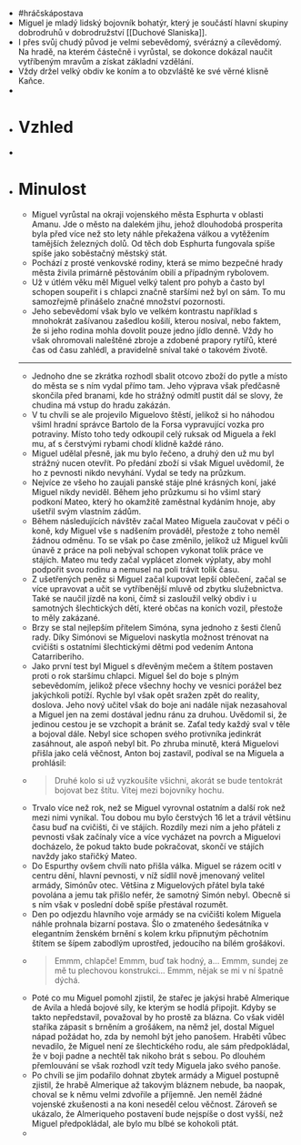 - #hráčskápostava
- Miguel je mladý lidský bojovník bohatýr, který je součástí hlavní skupiny dobrodruhů v dobrodružství [[Duchové Slaniska]].
- I přes svůj chudý původ je velmi sebevědomý, svérázný a cílevědomý. Na hradě, na kterém částečně i vyrůstal, se dokonce dokázal naučit vytříbeným mravům a získat základní vzdělání.
- Vždy držel velký obdiv ke koním a to obzvláště ke své věrné klisně Kaňce.
-
- # Vzhled
-
- # Minulost
	- Miguel vyrůstal na okraji vojenského města Esphurta v oblasti Amanu. Jde o město na dalekém jihu, jehož dlouhodobá prosperita byla před více než sto lety náhle překažena válkou a vytěžením tamějších železných dolů. Od těch dob Esphurta fungovala spíše spíše jako soběstačný městský stát.
	- Pochází z prosté venkovské rodiny, která se mimo bezpečné hrady města živila primárně pěstováním obilí a případným rybolovem.
	- Už v útlém věku měl Miguel velký talent pro pohyb a často byl schopen soupeřit i s chlapci značně staršími než byl on sám. To mu samozřejmě přinášelo značné množství pozornosti.
	- Jeho sebevědomí však bylo ve velkém kontrastu například s mnohokrát zašívanou zašedlou košilí, kterou nosíval, nebo faktem, že si jeho rodina mohla dovolit pouze jedno jídlo denně. Vždy ho však ohromovali naleštěné zbroje a zdobené prapory rytířů, které čas od času zahlédl, a pravidelně sníval také o takovém životě.
	- ---
	- Jednoho dne se zkrátka rozhodl sbalit otcovo zboží do pytle a místo do města se s ním vydal přímo tam. Jeho výprava však předčasně skončila před branami, kde ho strážný odmítl pustit dál se slovy, že chudina má vstup do hradu zakázán.
	- V tu chvíli se ale projevilo Miguelovo štěstí, jelikož si ho náhodou všiml hradní správce Bartolo de la Forsa vypravující vozka pro potraviny. Místo toho tedy odkoupil celý ruksak od Miguela a řekl mu, ať s čerstvými rybami chodí klidně každé ráno.
	- Miguel udělal přesně, jak mu bylo řečeno, a druhý den už mu byl strážný nucen otevřít. Po předání zboží si však Miguel uvědomil, že ho z pevnosti nikdo nevyhání. Vydal se tedy na průzkum.
	- Nejvíce ze všeho ho zaujali panské stáje plné krásných koní, jaké Miguel nikdy neviděl. Během jeho průzkumu si ho všiml starý podkoní Mateo, který ho okamžitě zaměstnal kydáním hnoje, aby ušetřil svým vlastním zádům.
	- Během následujících návštěv začal Mateo Miguela zaučovat v péči o koně, kdy Miguel vše s nadšením prováděl, přestože z toho neměl žádnou odměnu. To se však po čase změnilo, jelikož už Miguel kvůli únavě z práce na poli nebýval schopen vykonat tolik práce ve stájích. Mateo mu tedy začal vyplácet zlomek výplaty, aby mohl podpořit svou rodinu a nemusel na poli trávit tolik času.
	- Z ušetřených peněz si Miguel začal kupovat lepší oblečení, začal se více upravovat a učit se vytříbenější mluvě od zbytku služebnictva. Také se naučil jízdě na koni, čímž si zasloužil velký obdiv i u samotných šlechtických dětí, které občas na koních vozil, přestože to měly zakázané.
	- Brzy se stal nejlepším přítelem Simóna, syna jednoho z šesti členů rady. Díky Simónovi se Miguelovi naskytla možnost trénovat na cvičišti s ostatními šlechtickými dětmi pod vedením Antona Catarriberiho.
	- Jako první test byl Miguel s dřevěným mečem a štítem postaven proti o rok staršímu chlapci. Miguel šel do boje s plným sebevědomím, jelikož přece všechny hochy ve vesnici porážel bez jakýchkoli potíží. Rychle byl však opět sražen zpět do reality, doslova. Jeho nový učitel však do boje ani nadále nijak nezasahoval a Miguel jen na zemi dostával jednu ránu za druhou. Uvědomil si, že jedinou cestou je se vzchopit a bránit se. Zaťal tedy každý sval v těle a bojoval dále. Nebyl sice schopen svého protivníka jedinkrát zasáhnout, ale aspoň nebyl bit. Po zhruba minutě, která Miguelovi přišla jako celá věčnost, Anton boj zastavil, podíval se na Miguela a prohlásil:
	- >Druhé kolo si už vyzkoušíte všichni, akorát se bude tentokrát bojovat bez štítu. Vítej mezi bojovníky hochu.
	- Trvalo více než rok, než se Miguel vyrovnal ostatním a další rok než mezi nimi vynikal. Tou dobou mu bylo čerstvých 16 let a trávil většinu času buď na cvičišti, či ve stájích. Rozdíly mezi ním a jeho přáteli z pevnosti však začínaly více a více vycházet na povrch a Miguelovi docházelo, že pokud takto bude pokračovat, skončí ve stájích navždy jako stařičký Mateo.
	- Do Espurthy ovšem chvíli nato přišla válka. Miguel se rázem ocitl v centru dění, hlavní pevnosti, v níž sídlil nově jmenovaný velitel armády, Simónův otec. Většina z Miguelových přátel byla také povolána a jemu tak přišlo nefér, že samotný Simón nebyl. Obecně si s ním však v poslední době spíše přestával rozumět.
	- Den po odjezdu hlavního voje armády se na cvičišti kolem Miguela náhle prohnala bizarní postava. Šlo o zmateného šedesátníka v elegantním ženském brnění s kolem krku připnutým pěchotním štítem se šípem zabodlým uprostřed, jedoucího na bílém grošákovi.
	- >Emmm, chlapče! Emmm, buď tak hodný, a… Emmm, sundej ze mě tu plechovou konstrukci… Emmm, nějak se mi v ní špatně dýchá.
	- Poté co mu Miguel pomohl zjistil, že stařec je jakýsi hrabě Almerique de Avila a hledá bojové síly, ke kterým se hodlá připojit. Kdyby se takto nepředstavil, považoval by ho prostě za blázna. Co však viděl staříka zápasit s brněním a grošákem, na němž jel, dostal Miguel nápad požádat ho, zda by nemohl být jeho panošem. Hraběti vůbec nevadilo, že Miguel není ze šlechtického rodu, ale sám předpokládal, že v boji padne a nechtěl tak nikoho brát s sebou. Po dlouhém přemlouvání se však rozhodl vzít tedy Miguela jako svého panoše.
	- Po chvíli se jim podařilo dohnat zbytek armády a Miguel postupně zjistil, že hrabě Almerique až takovým bláznem nebude, ba naopak, choval se k němu velmi zdvořile a příjemně. Jen neměl žádné vojenské zkušenosti a na koni neseděl celou věčnost. Zároveň se ukázalo, že Almeriqueho postavení bude nejspíše o dost vyšší, než Miguel předpokládal, ale bylo mu blbé se kohokoli ptát.
	-